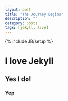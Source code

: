 ```yaml
---
layout: post
title: "The Journey Begins"
description: ""
category: posts
tags: [jekyll, love]
---
```

{% include JB/setup %}

# I love Jekyll

## Yes I do!

### Yep